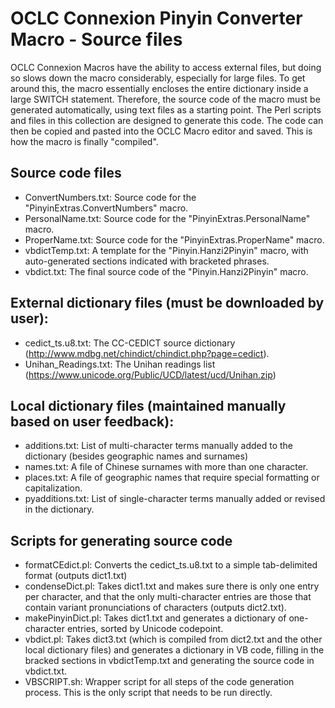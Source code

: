 # OCLC Connexion Pinyin Converter Macro - Source files

OCLC Connexion Macros have the ability to access external files, but doing so slows down the macro 
considerably, especially for large files.  To get around this, the macro essentially encloses
the entire dictionary inside a large SWITCH statement.  Therefore, the source code of the macro
must be generated automatically, using text files as a starting point.  The Perl scripts and files
in this collection are designed to generate this code.  The code can then be copied and pasted
into the OCLC Macro editor and saved.  This is how the macro is finally "compiled".

## Source code files
- ConvertNumbers.txt: Source code for the "PinyinExtras.ConvertNumbers" macro.
- PersonalName.txt: Source code for the "PinyinExtras.PersonalName" macro.
- ProperName.txt: Source code for the "PinyinExtras.ProperName" macro.
- vbdictTemp.txt: A template for the "Pinyin.Hanzi2Pinyin" macro, with auto-generated sections indicated with bracketed phrases.
- vbdict.txt: The final source code of the "Pinyin.Hanzi2Pinyin" macro.

## External dictionary files (must be downloaded by user):
- cedict_ts.u8.txt:  The CC-CEDICT source dictionary (http://www.mdbg.net/chindict/chindict.php?page=cedict).
- Unihan_Readings.txt: The Unihan readings list (https://www.unicode.org/Public/UCD/latest/ucd/Unihan.zip)

## Local dictionary files (maintained manually based on user feedback):
- additions.txt: List of multi-character terms manually added to the dictionary (besides geographic names and surnames)
- names.txt: A file of Chinese surnames with more than one character.
- places.txt: A file of geographic names that require special formatting or capitalization.
- pyadditions.txt: List of single-character terms manually added or revised in the dictionary.

## Scripts for generating source code
- formatCEdict.pl: Converts the cedict_ts.u8.txt to a simple tab-delimited format (outputs dict1.txt)
- condenseDict.pl: Takes dict1.txt and makes sure there is only one entry per character,  and that the only multi-character entries are those that contain variant pronunciations of characters (outputs dict2.txt).
- makePinyinDict.pl: Takes dict1.txt and generates a dictionary of one-character entries, sorted by Unicode codepoint.
- vbdict.pl: Takes dict3.txt (which is compiled from dict2.txt and the other local dictionary files) and generates a dictionary in VB code, filling in the bracked sections in vbdictTemp.txt and generating the source code in vbdict.txt.
- VBSCRIPT.sh: Wrapper script for all steps of the code generation process.  This is the only script that needs to be run directly.


